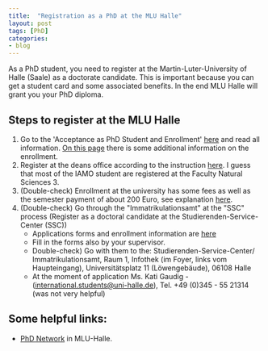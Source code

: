 ```yaml
---
title:  "Registration as a PhD at the MLU Halle"
layout: post
tags: [PhD]
categories:
- blog
---
```


As a PhD student, you need to register at the Martin-Luter-University of Halle (Saale) as a doctorate candidate. This is important because you can get a student card and some associated benefits. In the end MLU Halle will grant you your PhD diploma. 

## Steps to register at the MLU Halle

1. Go to the 'Acceptance as PhD Student and Enrollment' [here](http://www.international.uni-halle.de/international_office/promovierende/internationale_promovierende/2570015_2980480/immatrikulation/) and read all information. [On this page](http://www.international.uni-halle.de/international_office/promovierende/internationale_promovierende/2570015_2980480/phd_network/phd_network/immatrikulation/) there is some additional information on the enrollment.
2. Register at the deans office according to the instruction [here](https://loewenportal.uni-halle.de/portal/rds?state=verpublish&publishContainer=applicationForm1&menu_open=n&noDBAction=y&init=y). I guess that most of the IAMO student are registered at the Faculty Natural Sciences 3. 
3. (Double-check) Enrollment at the university has some fees as well as the semester payment of about 200 Euro, see explanation [here](http://immaamt.verwaltung.uni-halle.de/studium/semesterbeitrag/).
4. (Double-check) Go through the "Immatrikulationsamt" at the "SSC" process (Register as a doctoral candidate at the Studierenden-Service-Center (SSC))
   - Applications forms and enrollment information are [here](http://www.uni-halle.de/ssc/bewerbungsinformationen/promotionsstudierende/)
   - Fill in the forms also by your supervisor.
   - Double-check) Go with them to the: Studierenden-Service-Center/ Immatrikulationsamt, Raum 1, Infothek (im Foyer, links vom Haupteingang), Universitätsplatz 11 (Löwengebäude), 06108 Halle
   - At the moment of application Ms. Kati Gaudig - (international.students@uni-halle.de), Tel. +49 (0)345 - 55 21314 (was not very helpful)
	
## Some helpful links:

* [PhD Network](http://www.international.uni-halle.de/international_office/promovierende/internationale_promovierende/2570015_2980480/phd_network/phd_network/) in MLU-Halle.


